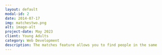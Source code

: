 ```yaml
---
layout: default
modal-id: 2
date: 2014-07-17
img: matchestwo.png
alt: image-alt
project-date: May 2023
client: Young Adults
category: Web Development
description: The matches feature allows you to find people in the same area and with interests as you, to see who you want to rizz up to be your future soulmate! Click here to rizz up your match!
---
```

